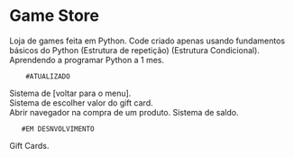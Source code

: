 # Game Store

Loja de games feita em Python.
Code criado apenas usando fundamentos básicos do Python (Estrutura de repetição) (Estrutura Condicional).
Aprendendo a programar Python a 1 mes.

        #ATUALIZADO
Sistema de [voltar para o menu].               
Sistema de escolher valor do gift card.                
Abrir navegador na compra de um produto.
Sistema de saldo.


       #EM DESNVOLVIMENTO
Gift Cards.
